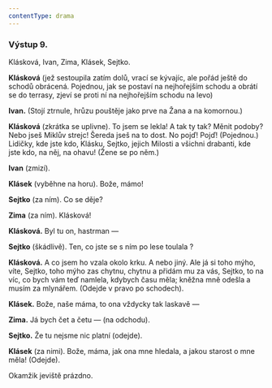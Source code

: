 ```yaml
---
contentType: drama
---
```


<section>

### Výstup 9.

Klásková, Ivan, Zima, Klásek, Sejtko.

**Klásková** (jež sestoupila zatím dolů, vrací se kývajíc, ale pořád ještě do schodů obrácená. Pojednou, jak se postaví na nejhořejším schodu a obrátí se do terrasy, zjeví se proti ní na nejhořejším schodu na levo)

**Ivan.** (Stojí ztrnule, hrůzu pouštěje jako prve na Žana a na komornou.)

**Klásková** (zkrátka se uplivne). To jsem se lekla! A tak ty tak? Měnit podoby? Nebo jseš Miklův strejc! Šereda jseš na to dost. No pojď! Pojď! (Pojednou.) Lidičky, kde jste kdo, Klásku, Sejtko, jejich Milosti a všichni drabanti, kde jste kdo, na něj, na ohavu! (Žene se po něm.)

**Ivan** (zmizí).

**Klásek** (vyběhne na horu). Bože, mámo! 

**Sejtko** (za ním). Co se děje? 

**Zima** (za ním). Klásková! 

**Klásková.** Byl tu on, hastrman —

**Sejtko** (škádlivě). Ten, co jste se s ním po lese toulala ?

**Klásková.** A co jsem ho vzala okolo krku. A nebo jiný. Ale já si toho mýho, víte, Sejtko, toho mýho zas chytnu, chytnu a přidám mu za vás, Sejtko, to na víc, co bych vám teď namlela, kdybych času měla; kněžna mně odešla a musím za mlynářem. (Odejde v pravo po schodech).

**Klásek.** Bože, naše máma, to ona vždycky tak laskavě —

**Zima.** Já bych čet a četu — (na odchodu). 

**Sejtko.** Že tu nejsme nic platní (odejde). 

**Klásek** (za nimi). Bože, máma, jak ona mne hledala, a jakou starost o mne měla! (Odejde).

Okamžik jeviště prázdno.

</section>
